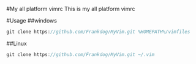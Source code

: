#My all platform vimrc 
 This is my all platform vimrc

#Usage
##windows
```java
git clone https://github.com/Frankdog/MyVim.git %HOMEPATH%/vimfiles

```
##Linux
```java
git clone https://github.com/Frankdog/MyVim.git ~/.vim
```




